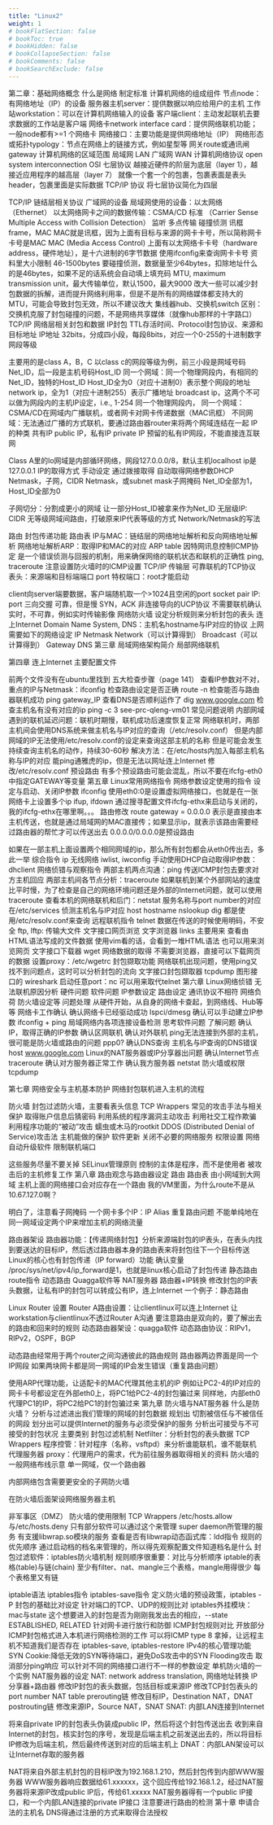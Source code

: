 ```yaml
---
title: "Linux2"
weight: 1
# bookFlatSection: false
# bookToc: true
# bookHidden: false
# bookCollapseSection: false
# bookComments: false
# bookSearchExclude: false
---
```


第二章：基础网络概念
什么是网络
制定标准
计算机网络的组成组件
节点node：有网络地址（IP）的设备
服务器主机server：提供数据以响应给用户的主机
工作站workstation：可以在计算机网络输入的设备
客户端client：主动发起联机去要求数据的工作站是客户端
网络卡network interface card：提供网络联机功能；一般node都有>=1 个网络卡
网络接口：主要功能是提供网络地址（IP）
网络形态或拓扑typology：节点在网络上的链接方式，例如星型等
网关route或通讯闸gateway
计算机网络的区域范围
局域网 LAN
广域网 WAN
计算机网络协议
open system interconnection OSI 七层协议
越接近硬件的阶层为底层（layer 1），越接近应用程序的越高层（layer 7）
就像一个套一个的包裹，包裹表面是表头header，包裹里面是实际数据
TCP/IP 协议
将七层协议简化为四层

TCP/IP 链结层相关协议
广域网的设备
局域网使用的设备：以太网络（Ethernet）
以太网络网卡之间的数据传输：CSMA/CD 标准 （Carrier Sense Multiple Access with Collision Detection）
监听
多点传输
碰撞侦测
讯框frame，MAC
MAC就是讯框，因为上面有目标与来源的网卡卡号，所以简称网卡卡号是MAC
MAC (Media Access Control) 上面有以太网络卡卡号（hardware address，硬件地址），是十六进制的6字节数据
使用ifconfig来查询网卡卡号
资料里大小限制 46-1500bytes
要碰撞侦测，数据量至少64bytes，扣除地址什么的是46bytes，如果不足的话系统会自动填上填充码
MTU, maximum transmission unit，最大传输单位，默认1500，最大9000
改大一些可以减少封包数据的拆解，进而提升网络利用率，但是不是所有的网络媒体都支持大的MTU，可能会导致封包无效，所以不建议改大
集线器hub、交换机switch
区别：交换机克服了封包碰撞的问题，不是网络共享媒体（就像hub那样的十字路口）
TCP/IP 网络层相关封包和数据
IP封包
TTL存活时间、Protocol封包协议、来源和目标地址
IP地址
32bits，分成四小段，每段8bits，对应一个0-255的十进制数字
网段等级


主要用的是class A，B，C
以class c的网段等级为例，前三小段是网域号码Net_ID，后一段是主机号码Host_ID
同一个网域：同一个物理网段内，有相同的Net_ID，独特的Host_ID
Host_ID全为0（对应十进制0）表示整个网段的地址network ip，全为1（对应十进制255）表示广播地址 broadcast ip，这两个不可以做为网段内的主机IP设定，i.e., 1-254
同一个物理网段内，
同一个网域：CSMA/CD在网域内广播联机，或者网卡对网卡传递数据（MAC讯框）
不同网域：无法通过广播的方式联机，要通过路由器router来将两个网域连结在一起
IP的种类
共有IP public IP，私有IP private IP
预留的私有IP网段，不能直接连互联网

Class A里的lo网域是内部循环网络，网段127.0.0.0/8，默认主机localhost ip是127.0.0.1
IP的取得方式
手动设定
通过拨接取得
自动取得网络参数DHCP
Netmask，子网，CIDR
Netmask，或subnet mask子网掩码
Net_ID全部为1，Host_ID全部为0

子网切分：分割成更小的网域
让一部分Host_ID被拿来作为Net_ID
无层级IP: CIDR
无等级网域间路由，打破原来IP代表等级的方式
Network/Netmask的写法

路由
封包传递功能
路由表
IP与MAC：链结层的网络地址解析和反向网络地址解析
网络地址解析ARP：取得IP和MAC的对应
ARP table
因特网讯息控制ICMP协定
是一个错误侦测与回报的机制，用来确保网络的联机状态和联机的正确性
ping, traceroute
注意设置防火墙时的ICMP设置
TCP/IP 传输层
可靠联机的TCP协议
表头：来源端和目标端端口 port
特权端口：root才能启动

client向server端要数据，客户端随机取一个>1024且空闲的port
socket pair
IP: port
三向交握
可靠，但是慢
SYN，ACK
非连接导向的UCP协议
不需要联机确认
实时，不可靠，例如实时传输影像
网络防火墙
设定分析规则来分析封包的表头
连上Internet
Domain Name System, DNS：主机名hostname与IP对应的协议
上网需要如下的网络设定
IP
Netmask
Network（可以计算得到）
Broadcast（可以计算得到）
Gateway
DNS
第三章 局域网络架构简介
局部网络联机


第四章 连上Internet
主要配置文件

前两个文件没有在ubuntu里找到
五大检查步骤（page 141）
查看IP参数对不对，重点的IP与Netmask：ifconfig
检查路由设定是否正确 route -n
检查能否与路由器联机成功 ping gateway_IP
查看DNS是否顺利运作了 dig www.google.com
检查主机名有没有对应的ip ping -c 3 see-prc-qleng-vm01
常见问题说明
内部网域遇到的联机延迟问题：联机时期慢，联机成功后速度恢复正常
网络联机时，两部主机间会使用DNS系统来做主机名与IP对应的查询（/etc/resolv.conf）
但是内部网域的IP无法使用/etc/resolv.conf的设定来查询这部主机的名称
但是可能会发生持续查询主机名的动作，持续30-60秒
解决方法：在/etc/hosts内加入每部主机名称与IP的对应
能ping通雅虎的ip，但是无法以网址连上Internet
修改/etc/resolv.conf
预设路由
有多个预设路由可能会混乱，所以不要在ifcfg-eth0中指定GATEWAY等变量
第五章 Linux常用网络指令
网络参数设定使用的指令
设定与启动、关闭IP参数
 ifconfig
使用eth0:0是设置虚拟网络接口，也就是在一张网络卡上设置多个ip
ifup, ifdown
通过搜寻配置文件ifcfg-ethx来启动与关闭的，我的ifcfg-ethx在哪里啊。。。
路由修改 route
gateway = 0.0.0.0 表示是直接由本主机传送，也就是通过局域网的MAC直接传；如果显示ip，就表示该路由需要经过路由器的帮忙才可以传送出去
0.0.0.0/0.0.0.0是预设路由

如果在一部主机上面设置两个相同网域的ip，那么所有封包都会从eth0传出去，多此一举
综合指令 ip
无线网络 iwlist, iwconfig
手动使用DHCP自动取得IP参数：dhclient
网络侦错与观察指令
两部主机两点沟通：ping
传送ICMP封包去要求对方主机回应
两部主机间各节点分析：traceroute
如果联机到某个外部网站的速度比平时慢，为了检查是自己的网络环境问题还是外部的Internet问题，就可以使用traceroute
查看本机的网络联机和后门：netstat
服务名称与port number的对应在/etc/services
侦测主机名与IP对应
host hostname
nslookup
dig
都是使用/etc/resolv.conf来查询
远程联机指令
telnet
数据在传送的时候使用明码，不安全
ftp, lftp: 传输大文件
文字接口网页浏览
文字浏览器 links
主要用来 查看由HTML语法写成的文件数据
使用vim看的话，会看到一堆HTML语法
也可以用来浏览网页
文字接口下载器 wget
网络数据的取得
不需要浏览器，直接可以下载网页的数据
设置proxy：/etc/wgetrc
封包撷取功能
网络联机出现问题，使用ping又找不到问题点，这时可以分析封包的流向
文字接口封包撷取器 tcpdump
图形接口的 wireshark
启动任意port：nc
可以用来取代telnet
第六章 Linux网络侦错
无法联机原因分析
硬件问题
软件问题
IP参数设定
路由设定
通讯协议不相符
网络负荷
防火墙设定等
问题处理
从硬件开始，从自身的网络卡查起，到网络线、Hub等等
网络卡工作确认
确认网络卡已经驱动成功 lspci/dmesg
确认可以手动建立IP参数 ifconfig + ping
局域网络内各项连接设备检测
思考软件问题
了解问题
确认IP，取得正确的IP参数
确认区网联机
确认对外联机
ping无法连接到外部的主机，很可能是防火墙或路由的问题
ppp0?
确认DNS查询
主机名与IP查询的DNS错误  host www.google.com
Linux的NAT服务器或IP分享器出问题
确认Internet节点 traceroute
确认对方服务器正常工作
确认我方服务器 netstat
防火墙或权限 tcpdump



第七章 网络安全与主机基本防护
网络封包联机进入主机的流程

防火墙
封包过滤防火墙，主要看表头信息
TCP Wrappers
常见的攻击手法与相关保护
取得账户信息后猜密码
利用系统的程序漏洞主动攻击
利用社交工程作欺骗
利用程序功能的“被动”攻击
蠕虫或木马的rootkit
DDOS (Distributed Denial of Service)攻击法
主机能做的保护
软件更新
关闭不必要的网络服务
权限设置
网络自动升级软件
限制联机端口

这些服务尽量不要关掉
SELinux管理原则
控制的主体是程序，而不是使用者
被攻击后的主机修复工作
第八章 路由观念与路由器设定
路由
路由表
 由小网域到大网域
主机上面的网络接口会对应存在一个路由
我的VM里面，为什么route不是从10.67.127.0啊？

明白了，注意看子网掩码
一个网卡多个IP：IP Alias
重复路由问题
不能单纯地在同一网域设定两个IP来增加主机的网络流量

路由器架设
路由器功能：【传递网络封包】分析来源端封包的IP表头，在表头内找到要送达的目标IP，然后透过路由器本身的路由表来将封包往下一个目标传送
Linux的核心也有封包传递（IP forward）功能
确认变量 /proc/sys/net/ipv4/ip_forward是1，也就是linux核心启动了封包传递
静态路由 route指令
动态路由 Quagga软件等
NAT服务器
路由器+IP转换
修改封包的IP表头数据，让私有IP的封包可以转成公有IP，连上Internet
一个例子：静态路由

Linux Router 设置
Router A路由设置：让clientlinux可以连上Internet
让workstation与clientlinux不透过Router A沟通
要注意路由是双向的，要了解出去的路由和回来时的规则
动态路由器架设：quagga软件
动态路由协议：RIPv1，RIPv2，OSPF，BGP

动态路由经常用于两个router之间沟通彼此的路由规则
路由器两边界面是同一个IP网段
如果两块网卡都是同一网域的IP会发生错误（重复路由问题）

使用ARP代理功能，让适配卡的MAC代理其他主机的IP
例如让PC2-4的IP对应的网卡卡号都设定在外部eth0上，将PC1给PC2-4的封包骗过来
同样地，内部eth0代理PC1的IP，将PC2给PC1的封包骗过来
第九章 防火墙与NAT服务器
什么是防火墙？
分析与过滤进出我们管理的网域的封包数据
规划出
切割被信任与不被信任的网段
划分出可以提供Internet的服务与必须受保护的服务
分析出可接受与不可接受的封包状况
主要类别
封包过滤机制 Netfilter：分析封包的表头数据
TCP Wrappers 程序控管：针对程序（名称，vsftpd）来分析谁能联机，谁不能联机
代理服务器 proxy：代理用户的需求，代为前往服务器取得相关的资料
防火墙的一般网络布线示意
单一网域，仅一个路由器

内部网络包含需要更安全的子网防火墙

在防火墙后面架设网络服务器主机

非军事区（DMZ）
防火墙的使用限制
TCP Wrappers
/etc/hosts.allow与/etc/hosts.deny
只有部分软件可以通过这个来管理
super daemon所管理的服务
有支援libwrap.so模块的服务
查看是否有libwrap动态函式库：ldd指令
规则的优先顺序
通过启动档的档名来管理的，所以得先观察配置文件知道档名是什么
封包过滤软件：iptables防火墙机制
规则顺序很重要：对比与分析顺序
iptable的表格(table)与链(chain)
至少有filter、nat、mangle三个表格，mangle用得很少
每个表格里又有链

iptable语法
iptables指令
iptables-save指令
定义防火墙的预设政策，iptables -P
封包的基础比对设定
针对端口的TCP、UDP的规则比对
iptables外挂模块：mac与state
这个想要进入的封包是否为刚刚我发出去的相应，--state ESTABLISHED, RELATED
针对网卡进行放行和防御
ICMP封包规则对比
开放部分ICMP封包格式进入本机进行网络检测的工作 
可以将ICMP type 8 拿掉，让远程主机不知道我们是否存在
iptables-save, iptables-restore
IPv4的核心管理功能
SYN Cookie:降低无效的SYN等待端口，避免DoS攻击中的SYN Flooding攻击
取消部分ping响应
可以针对不同的网络接口进行不一样的参数设定
单机防火墙的一个实例
NAT服务器的设定
NAT: network address translation, 网络地址转换
IP分享器+路由器
修改IP封包的表头数据，包括目标或来源IP
修改TCP封包表头的port number
NAT table
prerouting链 修改目标IP，Destination NAT，DNAT
postrouting链 修改来源IP，Source NAT，SNAT
SNAT: 内部LAN连接到Internet
 
将来自private IP的封包表头伪装成public IP，然后将这个封包传送出去
收到来自Internet的封包，核实封包的序号，发现是后端主机之前发送出去的，所以将目标IP修改为后端主机，然后最终传送到对应的后端主机上
DNAT：内部LAN架设可以让Internet存取的服务器

NAT将来自外部主机封包的目标IP改为192.168.1.210，然后封包传到内部WWW服务器
WWW服务器响应数据给61.xxxxxx，这个回应传给192.168.1.2，经过NAT服务器将来源IP改成public IP后，传给61.xxxxx
NAT服务器得有一个public IP接口，和一个内部LAN连接的private IP接口
注意要进行路由的检测
第十章 申请合法的主机名
DNS得通过注册的方式来取得合法授权